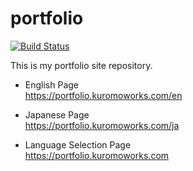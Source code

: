 # portfolio
[![Build Status](https://travis-ci.org/kuromoka/portfolio.svg?branch=master)](https://travis-ci.org/kuromoka/portfolio)

This is my portfolio site repository.  

- English Page  
https://portfolio.kuromoworks.com/en  

- Japanese Page  
https://portfolio.kuromoworks.com/ja  

- Language Selection Page  
https://portfolio.kuromoworks.com
